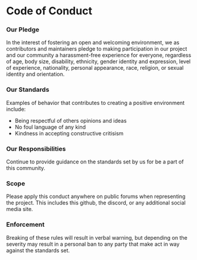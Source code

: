 
# Code of Conduct

### Our Pledge

In the interest of fostering an open and welcoming environment, we as
contributors and maintainers pledge to making participation in our project and
our community a harassment-free experience for everyone, regardless of age, body
size, disability, ethnicity, gender identity and expression, level of experience,
nationality, personal appearance, race, religion, or sexual identity and
orientation.

### Our Standards

Examples of behavior that contributes to creating a positive environment
include:

* Being respectful of others opinions and ideas
* No foul language of any kind
* Kindness in accepting constructive critisism


### Our Responsibilities
Continue to provide guidance on the standards set by us for be a part of this community.

### Scope
 
Please apply this conduct anywhere on public forums when representing the project. This includes this github, the discord, or any additional social media site.

### Enforcement

Breaking of these rules will result in verbal warning, but depending on the severity may result in a personal ban to any party that make act in way against the standards set. 


